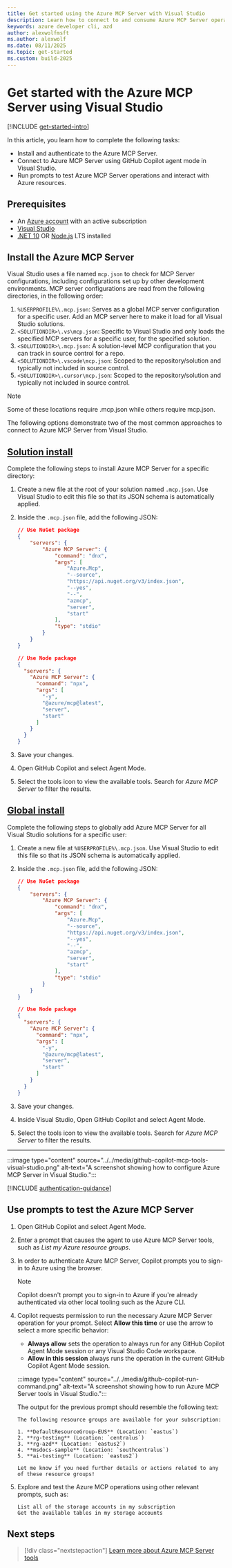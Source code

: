 ```yaml
---
title: Get started using the Azure MCP Server with Visual Studio
description: Learn how to connect to and consume Azure MCP Server operations with Visual Studio
keywords: azure developer cli, azd
author: alexwolfmsft
ms.author: alexwolf
ms.date: 08/11/2025
ms.topic: get-started
ms.custom: build-2025
---
```


# Get started with the Azure MCP Server using Visual Studio

[!INCLUDE [get-started-intro](../../includes/get-started-intro.md)]

In this article, you learn how to complete the following tasks:

- Install and authenticate to the Azure MCP Server.
- Connect to Azure MCP Server using GitHub Copilot agent mode in Visual Studio.
- Run prompts to test Azure MCP Server operations and interact with Azure resources.

## Prerequisites

- An [Azure account](https://azure.microsoft.com/pricing/purchase-options/azure-account?cid=msft_learn) with an active subscription
- [Visual Studio](https://visualstudio.microsoft.com)
- [.NET 10](https://dotnet.microsoft.com/download) OR [Node.js](https://nodejs.org/) LTS installed

## Install the Azure MCP Server

Visual Studio uses a file named `mcp.json` to check for MCP Server configurations, including configurations set up by other development environments. MCP server configurations are read from the following directories, in the following order:

1. `%USERPROFILE%\.mcp.json`: Serves as a global MCP server configuration for a specific user. Add an MCP server here to make it load for all Visual Studio solutions.
1. `<SOLUTIONDIR>\.vs\mcp.json`: Specific to Visual Studio and only loads the specified MCP servers for a specific user, for the specified solution.
1. `<SOLUTIONDIR>\.mcp.json`: A solution-level MCP configuration that you can track in source control for a repo.
1. `<SOLUTIONDIR>\.vscode\mcp.json`: Scoped to the repository/solution and typically not included in source control.
1. `<SOLUTIONDIR>\.cursor\mcp.json`: Scoped to the repository/solution and typically not included in source control.

> [!NOTE]
> Some of these locations require .mcp.json while others require mcp.json.

The following options demonstrate two of the most common approaches to connect to Azure MCP Server from Visual Studio. 

## [Solution install](#tab/manual)

Complete the following steps to install Azure MCP Server for a specific directory:

1. Create a new file at the root of your solution named `.mcp.json`. Use Visual Studio to edit this file so that its JSON schema is automatically applied.
1. Inside the `.mcp.json` file, add the following JSON:

    ```json
    // Use NuGet package
    {
        "servers": {
            "Azure MCP Server": {
                "command": "dnx",
                "args": [
                    "Azure.Mcp",
                    "--source",
                    "https://api.nuget.org/v3/index.json",
                    "--yes",
                    "--",
                    "azmcp",
                    "server",
                    "start"
                ],
                "type": "stdio"
            }
        }
    }

    // Use Node package
    {
      "servers": {
        "Azure MCP Server": {
          "command": "npx",
          "args": [
            "-y",
            "@azure/mcp@latest",
            "server",
            "start"
          ]
        }
      }
    }
    ```

1. Save your changes.
1. Open GitHub Copilot and select Agent Mode.
1. Select the tools icon to view the available tools. Search for *Azure MCP Server* to filter the results.

## [Global install](#tab/one-click)

Complete the following steps to globally add Azure MCP Server for all Visual Studio solutions for a specific user:

1. Create a new file at `%USERPROFILE%\.mcp.json`. Use Visual Studio to edit this file so that its JSON schema is automatically applied.
1. Inside the `.mcp.json` file, add the following JSON:

    ```json
    // Use NuGet package
    {
        "servers": {
            "Azure MCP Server": {
                "command": "dnx",
                "args": [
                    "Azure.Mcp",
                    "--source",
                    "https://api.nuget.org/v3/index.json",
                    "--yes",
                    "--",
                    "azmcp",
                    "server",
                    "start"
                ],
                "type": "stdio"
            }
        }
    }

    // Use Node package
    {
      "servers": {
        "Azure MCP Server": {
          "command": "npx",
          "args": [
            "-y",
            "@azure/mcp@latest",
            "server",
            "start"
          ]
        }
      }
    }
    ```

1. Save your changes.
1. Inside Visual Studio, Open GitHub Copilot and select Agent Mode.
1. Select the tools icon to view the available tools. Search for *Azure MCP Server* to filter the results.

---

:::image type="content" source="../../media/github-copilot-mcp-tools-visual-studio.png" alt-text="A screenshot showing how to configure Azure MCP Server in Visual Studio.":::

[!INCLUDE [authentication-guidance](../../includes/authentication-guidance.md)]

## Use prompts to test the Azure MCP Server

1. Open GitHub Copilot and select Agent Mode.
1. Enter a prompt that causes the agent to use Azure MCP Server tools, such as *List my Azure resource groups*.
1. In order to authenticate Azure MCP Server, Copilot prompts you to sign-in to Azure using the browser.

    > [!NOTE]
    > Copilot doesn't prompt you to sign-in to Azure if you're already authenticated via other local tooling such as the Azure CLI.

1. Copilot requests permission to run the necessary Azure MCP Server operation for your prompt. Select **Allow this time** or use the arrow to select a more specific behavior:
    - **Always allow** sets the operation to always run for any GitHub Copilot Agent Mode session or any Visual Studio Code workspace.
    - **Allow in this session** always runs the operation in the current GitHub Copilot Agent Mode session.

    :::image type="content" source="../../media/github-copilot-run-command.png" alt-text="A screenshot showing how to run Azure MCP Server tools in Visual Studio.":::

    The output for the previous prompt should resemble the following text:

    ```output
    The following resource groups are available for your subscription:
    
    1. **DefaultResourceGroup-EUS** (Location: `eastus`)
    2. **rg-testing** (Location: `centralus`)
    3. **rg-azd** (Location: `eastus2`)
    4. **msdocs-sample** (Location: `southcentralus`)
    5. **ai-testing** (Location: `eastus2`)
    
    Let me know if you need further details or actions related to any of these resource groups!
    ```

1. Explore and test the Azure MCP operations using other relevant prompts, such as:

    ```
    List all of the storage accounts in my subscription
    Get the available tables in my storage accounts
    ```

## Next steps

> [!div class="nextstepaction"]
> [Learn more about Azure MCP Server tools](../../tools/index.md)
